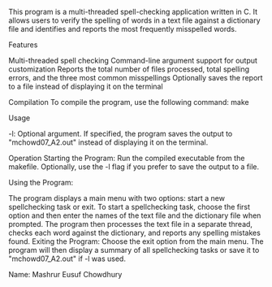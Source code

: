 This program is a multi-threaded spell-checking application written in C. It allows users to verify the spelling of words in a text file against a dictionary file and identifies and reports the most frequently misspelled words.

Features

Multi-threaded spell checking
Command-line argument support for output customization
Reports the total number of files processed, total spelling errors, and the three most common misspellings
Optionally saves the report to a file instead of displaying it on the terminal


Compilation
To compile the program, use the following command:
make

Usage

-l: Optional argument. If specified, the program saves the output to "mchowd07_A2.out" instead of displaying it on the terminal.

Operation
Starting the Program: Run the compiled executable from the makefile. Optionally, use the -l flag if you prefer to save the output to a file.

Using the Program:

The program displays a main menu with two options: start a new spellchecking task or exit.
To start a spellchecking task, choose the first option and then enter the names of the text file and the dictionary file when prompted.
The program then processes the text file in a separate thread, checks each word against the dictionary, and reports any spelling mistakes found.
Exiting the Program: Choose the exit option from the main menu. The program will then display a summary of all spellchecking tasks or save it to "mchowd07_A2.out" if -l was used.

Name: Mashrur Eusuf Chowdhury
